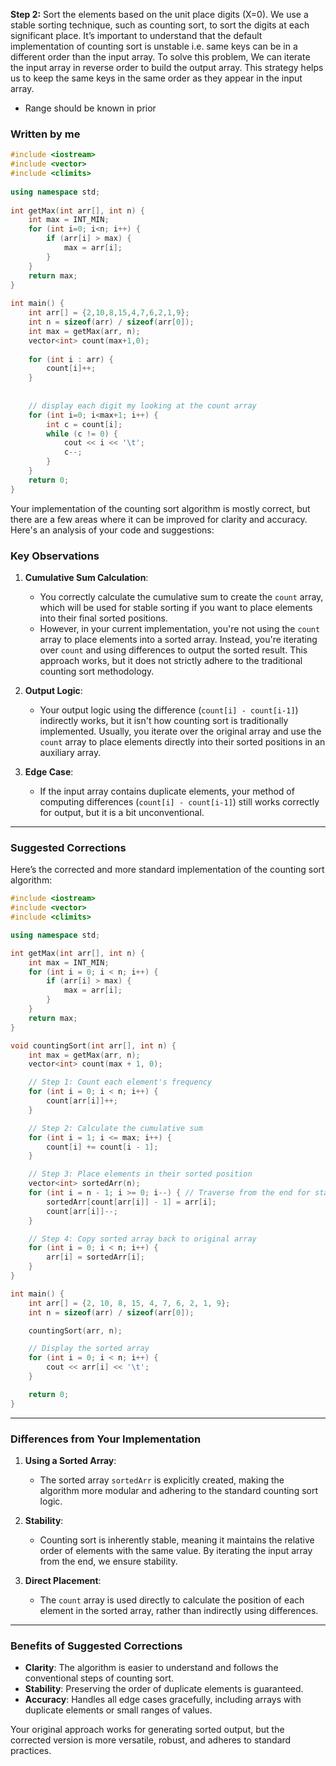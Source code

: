 
****Step 2:**** Sort the elements based on the unit place digits (X=0). We use a stable sorting technique, such as counting sort, to sort the digits at each significant place. It’s important to understand that the default implementation of counting sort is unstable i.e. same keys can be in a different order than the input array. To solve this problem, We can iterate the input array in reverse order to build the output array. This strategy helps us to keep the same keys in the same order as they appear in the input array.



- Range should be known in prior



### Written by me

```cpp
#include <iostream>  
#include <vector>  
#include <climits>  
  
using namespace std;  
  
int getMax(int arr[], int n) {  
    int max = INT_MIN;  
    for (int i=0; i<n; i++) {  
        if (arr[i] > max) {  
            max = arr[i];  
        }  
    }  
    return max;  
}  
  
int main() {  
    int arr[] = {2,10,8,15,4,7,6,2,1,9};  
    int n = sizeof(arr) / sizeof(arr[0]);  
    int max = getMax(arr, n);  
    vector<int> count(max+1,0);  
  
    for (int i : arr) {  
        count[i]++;  
    }  
  
  
    // display each digit my looking at the count array  
    for (int i=0; i<max+1; i++) {  
        int c = count[i];  
        while (c != 0) {  
            cout << i << '\t';  
            c--;  
        }  
    }  
    return 0;  
}
```


Your implementation of the counting sort algorithm is mostly correct, but there are a few areas where it can be improved for clarity and accuracy. Here's an analysis of your code and suggestions:

### Key Observations

1. **Cumulative Sum Calculation**:
    
    - You correctly calculate the cumulative sum to create the `count` array, which will be used for stable sorting if you want to place elements into their final sorted positions.
    - However, in your current implementation, you're not using the `count` array to place elements into a sorted array. Instead, you're iterating over `count` and using differences to output the sorted result. This approach works, but it does not strictly adhere to the traditional counting sort methodology.
2. **Output Logic**:
    
    - Your output logic using the difference (`count[i] - count[i-1]`) indirectly works, but it isn't how counting sort is traditionally implemented. Usually, you iterate over the original array and use the `count` array to place elements directly into their sorted positions in an auxiliary array.
3. **Edge Case**:
    
    - If the input array contains duplicate elements, your method of computing differences (`count[i] - count[i-1]`) still works correctly for output, but it is a bit unconventional.

---

### Suggested Corrections

Here’s the corrected and more standard implementation of the counting sort algorithm:

```cpp
#include <iostream>
#include <vector>
#include <climits>

using namespace std;

int getMax(int arr[], int n) {
    int max = INT_MIN;
    for (int i = 0; i < n; i++) {
        if (arr[i] > max) {
            max = arr[i];
        }
    }
    return max;
}

void countingSort(int arr[], int n) {
    int max = getMax(arr, n);
    vector<int> count(max + 1, 0);

    // Step 1: Count each element's frequency
    for (int i = 0; i < n; i++) {
        count[arr[i]]++;
    }

    // Step 2: Calculate the cumulative sum
    for (int i = 1; i <= max; i++) {
        count[i] += count[i - 1];
    }

    // Step 3: Place elements in their sorted position
    vector<int> sortedArr(n);
    for (int i = n - 1; i >= 0; i--) { // Traverse from the end for stability
        sortedArr[count[arr[i]] - 1] = arr[i];
        count[arr[i]]--;
    }

    // Step 4: Copy sorted array back to original array
    for (int i = 0; i < n; i++) {
        arr[i] = sortedArr[i];
    }
}

int main() {
    int arr[] = {2, 10, 8, 15, 4, 7, 6, 2, 1, 9};
    int n = sizeof(arr) / sizeof(arr[0]);

    countingSort(arr, n);

    // Display the sorted array
    for (int i = 0; i < n; i++) {
        cout << arr[i] << '\t';
    }

    return 0;
}
```

---

### Differences from Your Implementation

1. **Using a Sorted Array**:
    
    - The sorted array `sortedArr` is explicitly created, making the algorithm more modular and adhering to the standard counting sort logic.
2. **Stability**:
    
    - Counting sort is inherently stable, meaning it maintains the relative order of elements with the same value. By iterating the input array from the end, we ensure stability.
3. **Direct Placement**:
    
    - The `count` array is used directly to calculate the position of each element in the sorted array, rather than indirectly using differences.

---

### Benefits of Suggested Corrections

- **Clarity**: The algorithm is easier to understand and follows the conventional steps of counting sort.
- **Stability**: Preserving the order of duplicate elements is guaranteed.
- **Accuracy**: Handles all edge cases gracefully, including arrays with duplicate elements or small ranges of values.

Your original approach works for generating sorted output, but the corrected version is more versatile, robust, and adheres to standard practices.